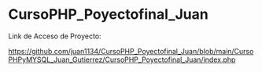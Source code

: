 # CursoPHP_Poyectofinal_Juan
Link de Acceso de Proyecto:

https://github.com/juan1134/CursoPHP_Poyectofinal_Juan/blob/main/CursoPHPyMYSQL_Juan_Gutierrez/CursoPHP_Poyectofinal_Juan/index.php
